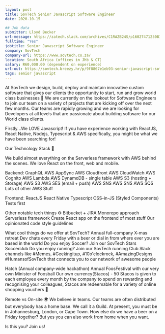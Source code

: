 ```yaml
---
layout: post
title: SovTech Senior Javascript Software Engineer
date: 2020-10-15

## Job data
submitter: Lloyd Becker
url-message: https://zatech.slack.com/archives/C1RAZB24S/p1602747125081500
fulltime: "Yes"
jobtitle: Senior Javascript Software Engineer
company: SovTech
company-url: https://www.sovtech.co.za/
location: South Africa (offices in Jhb & CT)
salary: R60,000.00 (dependent on experience)
url-out: https://sovtech.breezy.hr/p/9f8867e1eb93-senior-javascript-software-engineer
tags: senior javascript
---
```


At SovTech we design, build, deploy and maintain innovative custom software that gives our clients the opportunity to start, run and grow world class businesses :rocket: We are currently on the lookout for Software Engineers to join our team on a variety of projects that are kicking off over the next few months. Our teams are rapidly growing and we are looking for Developers at all levels that are passionate about building software for our World class clients.

Firstly...We LOVE Javascript! If you have experience working with ReactJS, React Native, Nodejs, Typescript & AWS specifically, you might be what we have been searching for!

Our Technology Stack :hamburger:

We build almost everything on the Serverless framework with AWS behind the scenes. We love React on the front, web and mobile.

Backend:
GraphQL
AWS AppSync
AWS Cloudfront
AWS CloudWatch
AWS Cognito
AWS Lambda
AWS DynamoDB - single table
AWS S3 (hosting + Storage)
AWS S3
AWS SES (email + push)
AWS SNS
AWS SNS
AWS SQS
Lots of other AWS Stuff

Frontend:
ReactJS
React Native
Typescript
CSS-in-JS (Styled Components)
Tests first

Other notable tech things :gear:
Bitbucket + JIRA
Monorepo approach
Serverless framework
Create React app on the frontend of most stuff
Our opinionated code style guidelines

What cool things do we offer at SovTech?
Annual full-company X-mas retreat
Dev chats every Friday with a beer or dial in from where ever you are based in the world
Do you enjoy Soccer? Join our SovTech Stars Soccerclub
Do you enjoy running? Join our SovTech running Club
Slack channels like #Memes, #Geekingitup, #10o'clockrock, #AmazingDesigns #HumansofSovTech that connects you to our network of awesome people

Hatch (Annual company-wide hackathon)
Annual FoosFestival with our very own Minister of Foosball
Our own currency(Stacos) - 50 Stacos is given to each employee every month by the company to spend on rewarding and recognising your colleagues, Stacos are redeemable for a variety of online shopping vouchers :money_mouth_face:

Remote vs On-site :earth_africa:
We believe in teams. Our teams are often distributed but everybody has a home base. We call it a Guild. At present, you must be in Johannesburg, London, or Cape Town. How else do we have a beer on a Friday together? But yes you can also work from home when you want.

Is this you? Join us!
